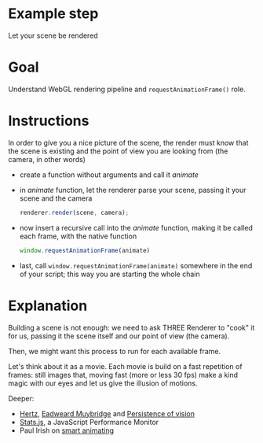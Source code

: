 Example step
============
Let your scene be rendered

Goal
====
Understand WebGL rendering pipeline and `requestAnimationFrame()` role.

Instructions
============
In order to give you a nice picture of the scene, the render must know that the scene is existing and the point of view you are looking from (the camera, in other words)
+ 	create a function without arguments and call it _animate_
+	in _animate_ function, let the renderer parse your scene, passing it your scene and the camera

    ```javascript
    renderer.render(scene, camera);
    ```
+	now insert a recursive call into the _animate_ function, making it be called each frame, with the native function
 
    ```javascript
    window.requestAnimationFrame(animate)
    ```
+	last, call ```window.requestAnimationFrame(animate)``` somewhere in the end of your script; this way you are starting the whole chain

Explanation
===========
Building a scene is not enough: we need to ask THREE Renderer to "cook" it for us, passing it the scene itself and our point of view (the camera).

Then, we might want this process to run for each available frame. 

Let's think about it as a movie. Each movie is build on a fast repetition of frames: still images that, moving fast (more or less 30 fps) make a kind magic with our eyes and let us give the illusion of motions.

Deeper:
+ [Hertz](http://en.wikipedia.org/wiki/Hertz), [Eadweard Muybridge](en.wikipedia.org/wiki/Eadweard_Muybridge) and [Persistence of vision](http://en.wikipedia.org/wiki/Persistence_of_vision)
+ [Stats.js](https://github.com/mrdoob/stats.js/), a JavaScript Performance Monitor
+ Paul Irish on [smart animating](http://www.paulirish.com/2011/requestanimationframe-for-smart-animating/)

